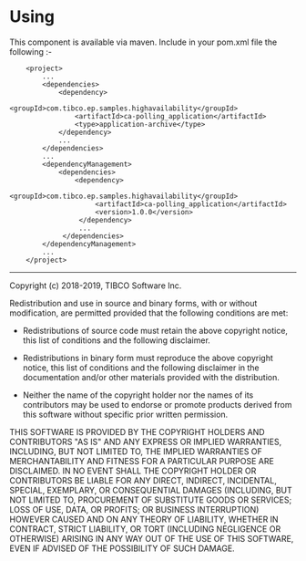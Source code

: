 # Using

This component is available via maven.  Include in your pom.xml file the following :-

```
    <project>
        ...
        <dependencies>
            <dependency>
                <groupId>com.tibco.ep.samples.highavailability</groupId>
                <artifactId>ca-polling_application</artifactId>
                <type>application-archive</type>
            </dependency>
            ...
        </dependencies>
        ...
        <dependencyManagement>
            <dependencies>
                <dependency>
                     <groupId>com.tibco.ep.samples.highavailability</groupId>
                     <artifactId>ca-polling_application</artifactId>
                     <version>1.0.0</version>
                 </dependency>
                 ...
             </dependencies>
        </dependencyManagement>
        ...
    </project>
```

---
Copyright (c) 2018-2019, TIBCO Software Inc.

Redistribution and use in source and binary forms, with or without
modification, are permitted provided that the following conditions are met:

* Redistributions of source code must retain the above copyright notice, this
  list of conditions and the following disclaimer.

* Redistributions in binary form must reproduce the above copyright notice,
  this list of conditions and the following disclaimer in the documentation
  and/or other materials provided with the distribution.

* Neither the name of the copyright holder nor the names of its
  contributors may be used to endorse or promote products derived from
  this software without specific prior written permission.

THIS SOFTWARE IS PROVIDED BY THE COPYRIGHT HOLDERS AND CONTRIBUTORS "AS IS"
AND ANY EXPRESS OR IMPLIED WARRANTIES, INCLUDING, BUT NOT LIMITED TO, THE
IMPLIED WARRANTIES OF MERCHANTABILITY AND FITNESS FOR A PARTICULAR PURPOSE ARE
DISCLAIMED. IN NO EVENT SHALL THE COPYRIGHT HOLDER OR CONTRIBUTORS BE LIABLE
FOR ANY DIRECT, INDIRECT, INCIDENTAL, SPECIAL, EXEMPLARY, OR CONSEQUENTIAL
DAMAGES (INCLUDING, BUT NOT LIMITED TO, PROCUREMENT OF SUBSTITUTE GOODS OR
SERVICES; LOSS OF USE, DATA, OR PROFITS; OR BUSINESS INTERRUPTION) HOWEVER
CAUSED AND ON ANY THEORY OF LIABILITY, WHETHER IN CONTRACT, STRICT LIABILITY,
OR TORT (INCLUDING NEGLIGENCE OR OTHERWISE) ARISING IN ANY WAY OUT OF THE USE
OF THIS SOFTWARE, EVEN IF ADVISED OF THE POSSIBILITY OF SUCH DAMAGE.

